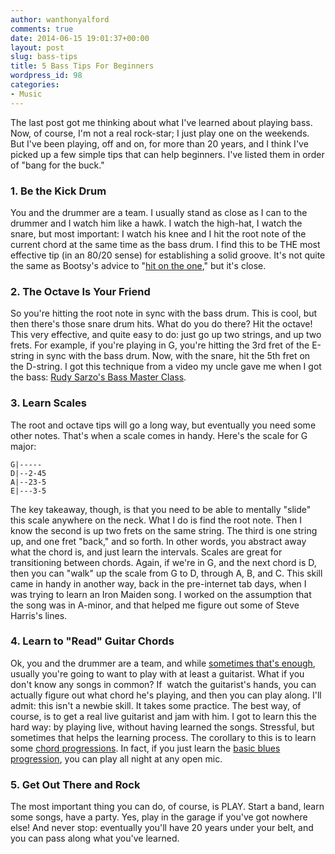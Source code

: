 ```yaml
---
author: wanthonyalford
comments: true
date: 2014-06-15 19:01:37+00:00
layout: post
slug: bass-tips
title: 5 Bass Tips For Beginners
wordpress_id: 98
categories:
- Music
---
```


The last post got me thinking about what I've learned about playing bass. Now, of course, I'm not a real rock-star; I just play one on the weekends. But I've been playing, off and on, for more than 20 years, and I think I've picked up a few simple tips that can help beginners. I've listed them in order of "bang for the buck."


### 1. Be the Kick Drum


You and the drummer are a team. I usually stand as close as I can to the drummer and I watch him like a hawk. I watch the high-hat, I watch the snare, but most important: I watch his knee and I hit the root note of the current chord at the same time as the bass drum. I find this to be THE most effective tip (in an 80/20 sense) for establishing a solid groove. It's not quite the same as Bootsy's advice to "[hit on the one](https://www.youtube.com/watch?v=IHE6hZU72A4)," but it's close.


### 2. The Octave Is Your Friend


So you're hitting the root note in sync with the bass drum. This is cool, but then there's those snare drum hits. What do you do there? Hit the octave! This very effective, and quite easy to do: just go up two strings, and up two frets. For example, if you're playing in G, you're hitting the 3rd fret of the E-string in sync with the bass drum. Now, with the snare, hit the 5th fret on the D-string. I got this technique from a video my uncle gave me when I got the bass: [Rudy Sarzo's Bass Master Class](https://www.youtube.com/watch?v=IkCtbwMCeAA).


### 3. Learn Scales


The root and octave tips will go a long way, but eventually you need some other notes. That's when a scale comes in handy. Here's the scale for G major:

    
    G|-----
    D|--2-45
    A|--23-5
    E|---3-5
    


The key takeaway, though, is that you need to be able to mentally "slide" this scale anywhere on the neck. What I do is find the root note. Then I know the second is up two frets on the same string. The third is one string up, and one fret "back," and so forth. In other words, you abstract away what the chord is, and just learn the intervals. Scales are great for transitioning between chords. Again, if we're in G, and the next chord is D, then you can "walk" up the scale from G to D, through A, B, and C. This skill came in handy in another way, back in the pre-internet tab days, when I was trying to learn an Iron Maiden song. I worked on the assumption that the song was in A-minor, and that helped me figure out some of Steve Harris's lines.


### 4. Learn to "Read" Guitar Chords


Ok, you and the drummer are a team, and while [sometimes that's enough](https://www.youtube.com/watch?v=3cf50q4xpts), usually you're going to want to play with at least a guitarist. What if you don't know any songs in common? If  watch the guitarist's hands, you can actually figure out what chord he's playing, and then you can play along. I'll admit: this isn't a newbie skill. It takes some practice. The best way, of course, is to get a real live guitarist and jam with him. I got to learn this the hard way: by playing live, without having learned the songs. Stressful, but sometimes that helps the learning process. The corollary to this is to learn some [chord progressions](http://en.wikipedia.org/wiki/Chord_progression). In fact, if you just learn the [basic blues progression](http://en.wikipedia.org/wiki/I%E2%80%93IV%E2%80%93V%E2%80%93I), you can play all night at any open mic.


### 5. Get Out There and Rock


The most important thing you can do, of course, is PLAY. Start a band, learn some songs, have a party. Yes, play in the garage if you've got nowhere else! And never stop: eventually you'll have 20 years under your belt, and you can pass along what you've learned.
